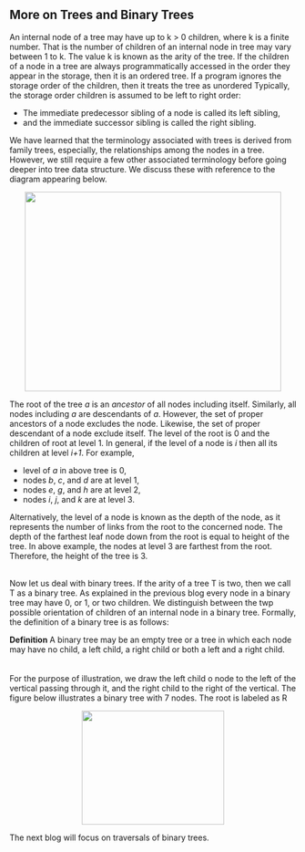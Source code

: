 ## More on Trees and Binary Trees

An internal node of a tree may have up to k > 0 children, where k is a finite number. That is the number of 
children of an internal node in tree may vary between 1 to k. The value k is known as the arity of the tree. 
If the children of a node in a tree are always programmatically accessed in the order they appear in the storage, then
it  is an ordered tree. If a program ignores the storage order of the children, then it treats the tree as unordered
Typically, the storage order children is assumed to be left to right order:
<ul>
  <li> The immediate predecessor sibling of a node is called its left sibling,</li>
  <li> and the immediate successor sibling is called the right sibling.</li>
</ul>  
We have learned that the terminology associated with trees is derived from family trees, especially, the
relationships among the nodes in a tree. However, we still require a few other 
associated terminology before going deeper into tree data structure. We discuss these with reference to the
diagram appearing below.
<p align="center">
<img src="https://github.com/rkgIITBh/data-structures.github.io/raw/gh-pages/images/tree_terminology.jpg" width="450" height="350">
 </p>
The root of the tree <i>a</i> is an <i>ancestor</i> of all nodes including itself. Similarly, all nodes including
<i>a</i> are descendants of <i>a</i>. However, the set of proper ancestors of a node excludes the node. Likewise, the
set of proper descendant of a node exclude itself. The level of the root is 0 and the children of root at level 1. In
general, if the level of a node is <i>i</i> then all its children at level <i>i+1</i>. For example,
<ul>
  <li> level of <i>a</i> in above tree is 0,</li>
  <li> nodes <i>b</i>, <i>c</i>, and <i>d</i> are at level 1,</li>
  <li> nodes <i>e</i>, <i>g</i>, and <i>h</i> are at level 2,</li> 
    <li> nodes <i>i</i>, <i>j</i>, and <i>k</i> are at level 3.</li> 
  </ul>
Alternatively, the level of a node is  known as the depth of the node, as it represents the number of links from 
the root to the concerned node. The depth of the farthest leaf node down from the root is equal to height of the
tree. In above example, the nodes at level 3 are farthest from the root. Therefore, the height of the tree is 3. 
<br>
<br>

Now let us deal with binary trees. If the arity of a tree T is two, then we call T as a binary tree. As explained in 
the previous blog
every node in a binary tree may have 0, or 1, or two children. We distinguish between the twp possible 
orientation of children of an internal node in a binary tree. Formally, the definition of a binary tree is 
as follows:
<div class="alert alert-success">
   <strong>Definition</strong> A binary tree may be an empty tree or a tree in which each node may have 
  no child, a left child, a right child or both a left and a right child.  
</div>
<br>
<br>
For the purpose of illustration, we draw the left child o node to the left of the vertical passing through 
it, and the right child to the right of the vertical. The figure below illustrates a binary tree with 7 nodes. The 
root is labeled as R 
<p align="center">
<img src="https://github.com/rkgIITBh/data-structures.github.io/raw/gh-pages/images/binary_tree.jpg" width="250" height="200">
 </p>
The next blog will focus on traversals of binary trees.
